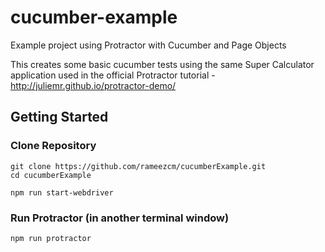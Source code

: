 # cucumber-example
Example project using Protractor with Cucumber and Page Objects

This creates some basic cucumber tests using the same Super Calculator application used in the official Protractor tutorial - http://juliemr.github.io/protractor-demo/


## Getting Started

### Clone Repository

```
git clone https://github.com/rameezcm/cucumberExample.git
cd cucumberExample
```

```
npm run start-webdriver
```


### Run Protractor (in another terminal window)

```
npm run protractor
```


